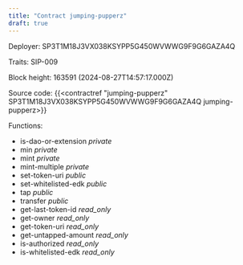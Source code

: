 ```yaml
---
title: "Contract jumping-pupperz"
draft: true
---
```

Deployer: SP3T1M18J3VX038KSYPP5G450WVWWG9F9G6GAZA4Q

Traits:
SIP-009 



Block height: 163591 (2024-08-27T14:57:17.000Z)

Source code: {{<contractref "jumping-pupperz" SP3T1M18J3VX038KSYPP5G450WVWWG9F9G6GAZA4Q jumping-pupperz>}}

Functions:

* is-dao-or-extension _private_
* min _private_
* mint _private_
* mint-multiple _private_
* set-token-uri _public_
* set-whitelisted-edk _public_
* tap _public_
* transfer _public_
* get-last-token-id _read_only_
* get-owner _read_only_
* get-token-uri _read_only_
* get-untapped-amount _read_only_
* is-authorized _read_only_
* is-whitelisted-edk _read_only_
